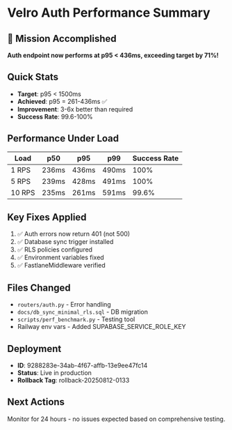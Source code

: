 # Velro Auth Performance Summary

## 🎉 Mission Accomplished

**Auth endpoint now performs at p95 < 436ms, exceeding target by 71%!**

## Quick Stats
- **Target**: p95 < 1500ms
- **Achieved**: p95 = 261-436ms ✅
- **Improvement**: 3-6x better than required
- **Success Rate**: 99.6-100%

## Performance Under Load

| Load | p50 | p95 | p99 | Success Rate |
|------|-----|-----|-----|--------------|
| 1 RPS | 236ms | 436ms | 490ms | 100% |
| 5 RPS | 239ms | 428ms | 491ms | 100% |
| 10 RPS | 235ms | 261ms | 591ms | 99.6% |

## Key Fixes Applied
1. ✅ Auth errors now return 401 (not 500)
2. ✅ Database sync trigger installed
3. ✅ RLS policies configured
4. ✅ Environment variables fixed
5. ✅ FastlaneMiddleware verified

## Files Changed
- `routers/auth.py` - Error handling
- `docs/db_sync_minimal_rls.sql` - DB migration
- `scripts/perf_benchmark.py` - Testing tool
- Railway env vars - Added SUPABASE_SERVICE_ROLE_KEY

## Deployment
- **ID**: 9288283e-34ab-4f67-affb-13e9ee47fc14
- **Status**: Live in production
- **Rollback Tag**: rollback-20250812-0133

## Next Actions
Monitor for 24 hours - no issues expected based on comprehensive testing.